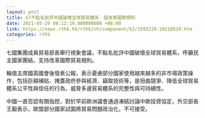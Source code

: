 ```yaml
---
layout: post
title: G7不點名批評中國破壞全球貿易體系　倡改革國際規則
date: 2021-05-29 08:12:19.000000000 +08:00
link: https://news.rthk.hk/rthk/ch/component/k2/1593228-20210529.htm
categories: rthk
---
```


七國集團成員貿易部長舉行視象會議，不點名批評中國破壞全球貿易體系，呼籲民主國家團結，支持改革國際貿易規則。

輪值主席國英國會後發表公報，表示憂慮部分國家使用越來越多的非市場政策操作，包括巨額補貼、掩蓋政府參與經濟、竊取技術等，是扭曲競爭、降低全球貿易體系公平性與信任的行為，威脅多邊貿易體系的完整性與可持續性。

中國一直否認有關指控，對於早前歐洲議會通過凍結討論中歐投資協定，外交部長王毅表示，歐盟部分國家試圖將貿易問題政治化，不可接受。
